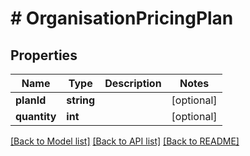 # # OrganisationPricingPlan

## Properties

Name | Type | Description | Notes
------------ | ------------- | ------------- | -------------
**planId** | **string** |  | [optional] 
**quantity** | **int** |  | [optional] 

[[Back to Model list]](../../README.md#documentation-for-models) [[Back to API list]](../../README.md#documentation-for-api-endpoints) [[Back to README]](../../README.md)


